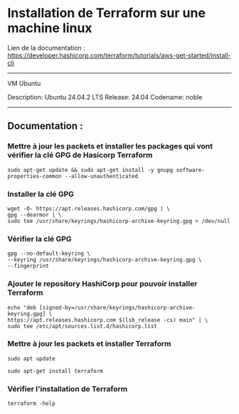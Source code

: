 # Installation de Terraform sur une machine linux

Lien de la documentation : https://developer.hashicorp.com/terraform/tutorials/aws-get-started/install-cli

--------------------------------------------------------------------
VM Ubuntu

Description:    Ubuntu 24.04.2 LTS
Release:        24.04
Codename:       noble

--------------------------------------------------------------------
## Documentation : 

### Mettre à jour les packets et installer les packages qui vont vérifier la clé GPG de Hasicorp Terraform
```
sudo apt-get update && sudo apt-get install -y gnupg software-properties-common --allow-unauthenticated
```
### Installer la clé GPG
```
wget -O- https://apt.releases.hashicorp.com/gpg | \
gpg --dearmor | \
sudo tee /usr/share/keyrings/hashicorp-archive-keyring.gpg > /dev/null
```

### Vérifier la clé GPG
```
gpg --no-default-keyring \
--keyring /usr/share/keyrings/hashicorp-archive-keyring.gpg \
--fingerprint
```

### Ajouter le repository HashiCorp pour pouvoir installer Terraform
```
echo "deb [signed-by=/usr/share/keyrings/hashicorp-archive-keyring.gpg] \
https://apt.releases.hashicorp.com $(lsb_release -cs) main" | \
sudo tee /etc/apt/sources.list.d/hashicorp.list
```

### Mettre à jour les packets et installer Terraform
```
sudo apt update

sudo apt-get install terraform
```
### Vérifier l'installation de Terraform
```
terraform -help
```

